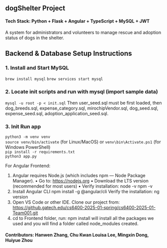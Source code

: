 ## dogShelter Project
#### Tech Stack: Python + Flask + Angular + TypeScript + MySQL + JWT  
A system for administrators and volunteers to manage rescue and adoption status of dogs in the shelter. 

## Backend & Database Setup Instructions

### 1. Install and Start MySQL
`brew install mysql`
`brew services start mysql`

### 2. Locate init scripts and run with mysql (import sample data)
`mysql -u root -p < init.sql`
Then user_seed.sql must be first loaded, then dog_breeds.sql, expense_category.sql, mirochipVendor.sql, dog_seed.sql, expense_seed.sql, adoption_application_seed.sql.


### 3. Init Run app
`python3 -m venv venv`  
`source venv/bin/activate` (for Linux/MacOS) or `venv\bin\Activate.ps1` (for Windows PowerShell)  
`pip install -r requirements.txt`  
`python3 app.py`  

For Angular Frontend:
1.	Angular requires Node.js (which includes npm — Node Package Manager).
•	Go to: https://nodejs.org
•	Download the LTS version (recommended for most users)
•	Verify installation:
node -v
npm -v
2.	Install Angular CLI
npm install -g @angular/cli
Verify the installation: ng version
3.	Open VS Code or other IDE. Clone our project from:
https://github.gatech.edu/cs6400-2025-01-spring/cs6400-2025-01-Team001.git
4.	cd to Frontend folder, run: npm install
will install all the packages we used and you will find a folder called node_modules created.  

#### Contributors: Hanwen Zhang, Chu Kwan Louisa Lee, Mingxin Dong, Huiyue Zhou  

